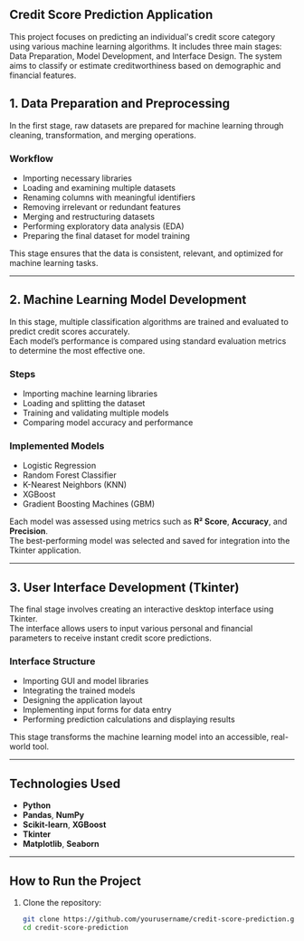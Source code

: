 ## Credit Score Prediction Application

This project focuses on predicting an individual's credit score category using various machine learning algorithms.
It includes three main stages: Data Preparation, Model Development, and Interface Design.
The system aims to classify or estimate creditworthiness based on demographic and financial features.

## 1. Data Preparation and Preprocessing

In the first stage, raw datasets are prepared for machine learning through cleaning, transformation, and merging operations.

### Workflow
- Importing necessary libraries  
- Loading and examining multiple datasets  
- Renaming columns with meaningful identifiers  
- Removing irrelevant or redundant features  
- Merging and restructuring datasets  
- Performing exploratory data analysis (EDA)  
- Preparing the final dataset for model training  

This stage ensures that the data is consistent, relevant, and optimized for machine learning tasks.

---

## 2. Machine Learning Model Development

In this stage, multiple classification algorithms are trained and evaluated to predict credit scores accurately.  
Each model’s performance is compared using standard evaluation metrics to determine the most effective one.

### Steps
- Importing machine learning libraries  
- Loading and splitting the dataset  
- Training and validating multiple models  
- Comparing model accuracy and performance  

### Implemented Models
- Logistic Regression  
- Random Forest Classifier  
- K-Nearest Neighbors (KNN)  
- XGBoost  
- Gradient Boosting Machines (GBM)  

Each model was assessed using metrics such as **R² Score**, **Accuracy**, and **Precision**.  
The best-performing model was selected and saved for integration into the Tkinter application.

---

## 3. User Interface Development (Tkinter)

The final stage involves creating an interactive desktop interface using Tkinter.  
The interface allows users to input various personal and financial parameters to receive instant credit score predictions.

### Interface Structure
- Importing GUI and model libraries  
- Integrating the trained models  
- Designing the application layout  
- Implementing input forms for data entry  
- Performing prediction calculations and displaying results  

This stage transforms the machine learning model into an accessible, real-world tool.

---

## Technologies Used
- **Python**  
- **Pandas**, **NumPy**  
- **Scikit-learn**, **XGBoost**  
- **Tkinter**  
- **Matplotlib**, **Seaborn**  

---

## How to Run the Project

1. Clone the repository:
   ```bash
   git clone https://github.com/yourusername/credit-score-prediction.git
   cd credit-score-prediction
